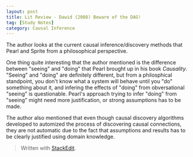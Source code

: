 ```yaml
---
layout: post
title: Lit Review - Dawid (2008) Beware of the DAG!
tag: [Study Notes]
category: Causal Inference
---
```

The author looks at the current causal inference/discovery methods that Pearl and Sprite from a philosophical perspective. 

One thing quite interesting that the author mentioned is the difference between "seeing" and "doing" that Pearl brought up in his book *Causality*. "Seeing" and "doing" are definitely different, but from a philosphical standpoint, you don't know what a system will behave until you "do" something about it, and infering the effects of "doing" from obversational "seeing" is questionable. Pearl's approach trying to infer "doing" from "seeing" might need more justification, or strong assumptions has to be made.

The author also mentioned that even though causal discovery algorithms developed to automized the process of discovering causal connections, they are not automatic due to the fact that assumptions and results has to be clearly justified using domain knowledge.






> Written with [StackEdit](https://stackedit.io/).
<!--stackedit_data:
eyJoaXN0b3J5IjpbMTE1Njc0NTMxOSwtMTczODUzOTAwLDg5MD
g5NTE3NCwtMTUzMjY5Nzg3XX0=
-->